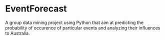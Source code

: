 # EventForecast
 A group data mining project using Python that aim at predicting the probability of occurence of particular events and analyzing their influences to Australia.
